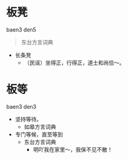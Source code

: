 

# 板凳
baen3 den5
> 东台方言词典
- 长条凳
  - （民谣）坐得正，行得正，道士和尚佮～。



# 板等
baen3 den3
+ 坚持等待。
  * 如皋方言词典
+ 专门等候，直至等到
  * 东台方言词典
    - 明吖我在家里～，我俫不见不散！
